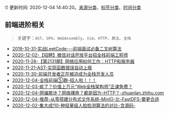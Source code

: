 :alarm_clock: 更新时间: 2020-12-04 14:40:20。[来源分类](../README.md)、[标签分类](../TAGS.md)、[时间分类](../TIMELINE.md)

## 前端进阶相关


> 关键字：`AST`、`GPU`、`WebAssembly`、`Vim`、`HTTP`、`算法`、`全栈`



- [2019-10-31-实战LeetCode---前端面试必备二叉树算法](https://www.ershicimi.com/p/f3413b58491ac20f4c17a09b8a0af5e1) 
- [2020-12-02-【招聘】微信对话开放平台招全栈前端工程师](https://www.ershicimi.com/p/465309510c4c6aef0847cb22f3f17644) 
- [2020-11-28-【第2131期】网络应用如何工作：HTTP和服务器](https://www.ershicimi.com/p/956821e6956083787a1fe167ae794462) 
- [2020-11-21-AST-实现函数错误自动上报](https://www.ershicimi.com/p/e9402aca3549ada55b9eeb135bfda497) 
- [2020-11-30-前端开发者正在被迫成为全栈开发人员](https://www.ershicimi.com/p/2249d2d3f3b9bd8ac9346fd90673ecc1) 
- [2020-12-04-全栈前端⑤群-招人啦！！！](https://www.ershicimi.com/p/6a3671dff34da2eb01ec59dfc889cdf6) 
- [2020-12-03-疯了？价值上万元“Web全栈架构师”正课免费？](https://www.ershicimi.com/p/cae5f6db9a2ffaa926bb78df3323fe21) 
- [2020-12-04-网骗欺诈？网络裸奔？都是因为-HTTP？-zhuanlan.zhihu.com](https://blogread.cn/news/go.php?idItem=14028&url=https%3A%2F%2Fzhuanlan.zhihu.com%2Fp%2F325807394%3Fcomefrom%3Dhttps%253A%252F%252Fblogread.cn%252Fnews%252F) 
- [2020-12-04-推荐-从零搭建分布式文件系统-MinIO-比-FastDFS-要更合适](https://toutiao.io/k/qd3u4ct) 
- [2020-12-02-集大成!10-种轻量级人脸检测算法的对比-含源码-](https://sec.thief.one/article_content?a_id=036207894a710ba22e10289694c0a599) 